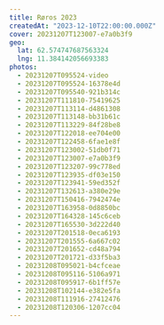 ```yaml
---
title: Røros 2023
createdAt: "2023-12-10T22:00:00.000Z"
cover: 20231207T123007-e7a0b3f9
geo:
  lat: 62.574747687563324
  lng: 11.384142056693383
photos:
  - 20231207T095524-video
  - 20231207T095524-16378e4d
  - 20231207T095540-921b314c
  - 20231207T111810-75419625
  - 20231207T113114-d4861308
  - 20231207T113148-bb31b61c
  - 20231207T113229-84f28be8
  - 20231207T122018-ee704e00
  - 20231207T122458-6fae1e8f
  - 20231207T123002-51db0f71
  - 20231207T123007-e7a0b3f9
  - 20231207T123207-99c778ed
  - 20231207T123935-df03e150
  - 20231207T123941-59ed352f
  - 20231207T132613-a380e29e
  - 20231207T150416-7942474e
  - 20231207T163958-0d8850bc
  - 20231207T164328-145c6ceb
  - 20231207T165530-3d222d40
  - 20231207T201518-0eca6193
  - 20231207T201555-6a667c02
  - 20231207T201652-cd48a794
  - 20231207T201721-d33f5ba3
  - 20231208T095021-b4cfceae
  - 20231208T095116-5106a971
  - 20231208T095917-6b1ff57e
  - 20231208T102144-e382e5fa
  - 20231208T111916-27412476
  - 20231208T120306-1207cc04
---
```

